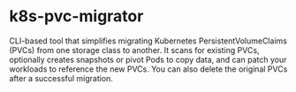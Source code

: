 # k8s-pvc-migrator
CLI-based tool that simplifies migrating Kubernetes PersistentVolumeClaims (PVCs) from one storage class to another. It scans for existing PVCs, optionally creates snapshots or pivot Pods to copy data, and can patch your workloads to reference the new PVCs. You can also delete the original PVCs after a successful migration. 
